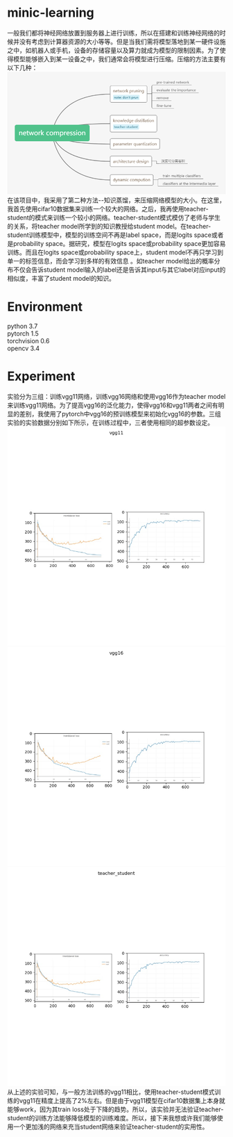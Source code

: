# minic-learning
一般我们都将神经网络放置到服务器上进行训练，所以在搭建和训练神经网络的时候并没有考虑到计算器资源的大小等等。但是当我们需将模型落地到某一硬件设施之中，如机器人或手机，设备的存储容量以及算力就成为模型的限制因素。为了使得模型能够嵌入到某一设备之中，我们通常会将模型进行压缩。压缩的方法主要有以下几种：  
![image](image/network_compression.png)  
在该项目中，我采用了第二种方法--知识蒸馏，来压缩网络模型的大小。在这里，我首先使用cifar10数据集来训练一个较大的网络。之后，我再使用teacher-student的模式来训练一个较小的网络。teacher-student模式模仿了老师与学生的关系，将teacher model所学到的知识教授给student model。在teacher-student训练模型中，模型的训练空间不再是label space，而是logits space或者是probability space。据研究，模型在logits space或probability space更加容易训练。而且在logits space或probability space上，student model不再只学习到单一的标签信息，而会学习到多样的有效信息 。如teacher model给出的概率分布不仅会告诉student model输入的label还是告诉其input与其它label对应input的相似度，丰富了student model的知识。
# Environment
python 3.7  
pytorch 1.5  
torchvision 0.6  
opencv 3.4
# Experiment
实验分为三组：训练vgg11网络，训练vgg16网络和使用vgg16作为teacher model来训练vgg11网络。为了提高vgg16的泛化能力，使得vgg16和vgg11两者之间有明显的差别，我使用了pytorch中vgg16的预训练模型来初始化vgg16的参数。三组实验的实验数据分别如下所示，在训练过程中，三者使用相同的超参数设定。  
![image](image/vgg11.jpg)  
![image](image/vgg16.jpg)  
![image](image/teacher_student.jpg)  
从上述的实验可知，与一般方法训练的vgg11相比，使用teacher-student模式训练的vgg11在精度上提高了2%左右。但是由于vgg11模型在cifar10数据集上本身就能够work，因为其train loss处于下降的趋势。所以，该实验并无法验证teacher-student的训练方法能够降低模型的训练难度。所以，接下来我想或许我们能够使用一个更加浅的网络来充当student网络来验证teacher-student的实用性。

